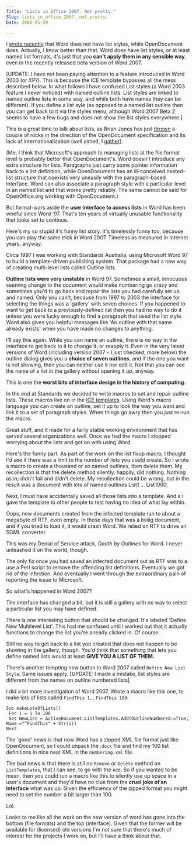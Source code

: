 ```yaml
---
Title: "Lists in Office 2007. Not pretty."
Slug: lists_in_office_2007._not_pretty.
Date: 2006-05-29

---
```

<div>

I [wrote recently](http://ptsefton.com/blog/2006/05/11) that Word does
not have list styles, while OpenDocument does. Actually, I know better
than that. Word does have list styles, or at least named list formats,
it's just that you **can't apply them in any sensible way**, even in the
recently released beta version of Word 2007.

[UPDATE: I have not been paying attention to a feature introduced in
Word 2003 (or XP?). This is because the ICE template bypasses all the
mess described below. In what follows I have confused List styles (a
Word 2003 feature I never noticed) with named outline lists. List styles
are linked to named outline lists in some way, and while both have names
they can be different). If you define a list syle (as opposed to a named
list outline then you can get back to it via the styles menu, although
Word 2007 Beta 2 seems to have a few bugs and does not show the list
styles everywhere.]

This is a great time to talk about lists, as Brian Jones has just
[thrown](http://blogs.msdn.com/brian_jones/archive/2006/05/26/607630.aspx)
a couple of rocks in the direction of the OpenDocument specification and
its lack of internationalization (well aimed, I
[gather](http://www.oreillynet.com/xml/blog/2006/05/open_xml_at_iso_sideshow.html)).

(Me, I think that Microsoft's approach to managing lists at the file
format level is probably better that OpenDocument's. Word doesn't
introduce any extra structure for lists. Paragraphs just carry some
pointer information back to a list definition, while OpenDocument has an
ill-conceived nested-list structure that coexists very uneasily with the
paragraph-based interface. Word can also associate a paragraph style
with a particular level in an named list and that works pretty reliably.
The same cannot be said for OpenOffice.org working with OpenDocument.)

But format-wars aside the **user interface to access lists** in Word has
been woeful since Word '97. That's ten years of virtually unusable
functionality that looks set to continue.

Here's my so stupid it's funny list story. It's timelessly funny too,
because you can play the same trick in Word 2007. Timeless as measured
in Internet years, anyway.

Circa 1997 I was working with Standards Australia, using Microsoft Word
97 to build a template-driven publishing system. That package had a new
way of creating multi-level lists called Outline lists.

**Outline lists were very unstable** in Word 97. Sometimes a small,
innocuous seeming change to the document would make numbering go crazy
and sometimes you'd to go back and repair the lists you had carefully
set up and named. Only you can't, because from 1997 to 2003 the
interface for selecting the things was a 'gallery' with seven choices.
If you happened to want to get back to a previously-defined list then
you had no way to do it unless you were lucky enough to find a paragraph
that used the list style. Word also gives you helpful messages like 'An
outline with that name already exists' when you have made no changes to
anything.

I'll say this again. While you can name an outline, there is no way in
the interface to get back to it to change it, or reapply it. Even in the
very latest versions of Word (including version 2007 – I just checked,
more below) the outline dialog gives you a **choice of seven outlines**,
and if the one you want is not showing, then you can neither use it nor
edit it. Not that you can see the name of a list in the gallery without
opening it up, anyway.

This is one the **worst bits of interface design in the history of
computing**.

In the end at Standards we decided to write macros to set and repair
outline lists. These macros live on in the [ICE
templates](http://ice.usq.edu.au/svn/ice/downloads/latest/templates/).
Using Word's macro language you can create an outline, set it up to look
the way you want and link it to a set of paragraph styles. When things
go awry then you just re-run the macro.

Great stuff, and it made for a fairly stable working environment that
has served several organizations well. Once we had the macro I stopped
worrying about the lists and got on with using Word.

Here's the funny part. As part of the work on the list fixup macro, I
thought I'd see if there was a limit to the number of lists you could
create. So I wrote a macro to create a thousand or so named outlines,
then delete them. My recollection is that the delete method silently,
happily, did nothing. Nothing as in; didn't fail and didn't delete. My
recollection could be wrong, but in the result was a document with lots
of named outlines List1 ... List1000.

Next, I must have accidentally saved all those lists into a template.
And a I gave the template to other people to test having no idea of what
lay within.

Oops, new documents created from the infected template ran to about a
megabyte of RTF, even empty. In those days that was a biiiiig document,
and if you tried to load it, it would crash Word. We relied on RTF to
drive an SGML converter.

This was my Denial of Service attack, *Death by Outlines* for Word. I
never unleashed it on the world, though.

The only fix once you had saved an infected document out as RTF was to a
use a Perl script to remove the offending list definitions. Eventually
we got rid of the infection. And eventually I went through the
extraordinary pain of reporting the issue to Microsoft.

So what's happened in Word 2007?

The interface has changed a bit, but it is still a gallery with no way
to select a particular list you may have defined.

There is one interesting button that should be changed. It's labeled
'Define New Multilevel List'. This had me confused until I worked out
that it actually functions to change the list you're already clicked in.
Of course.

Still no way to get back to a list you created that does not happen to
be showing in the gallery, though. You'd think that something that lets
you define named lists would at least **GIVE YOU A LIST OF THEM.**

There's another tempting new button in Word 2007 called
`Define New List Style`. Same issues apply. [UPDATE: I made a mistake,
list styles are different from the names on outline numbered lists]

I did a bit more investigation of Word 2007. Wrote a macro like this
one, to make lots of lists called `FindThis 1`... `FindThis 100`:

    Sub makeLotsOfLists()
     For i = 1 To 100
     Set NewList = ActiveDocument.ListTemplates.Add(OutlineNumbered:=True, Name:="”FindThis" + Str(i))
    Next

The 'good' news is that now Word has a zipped XML file format just like
OpenDocument, so I could unpack the .`docx` file and find my 100 list
definitions in nice neat XML in the `numbering.xml` file.

The bad news is that there is still no `Remove` or `Delete` method on
`ListTemplates`, that I can see, to go with the `Add`. So if you wanted
to be mean, then you could run a macro like this to silently use up
space in a user's document and they'd have no clue from the **cruel joke
of an interface** what was up. Given the efficiency of the zipped format
you might need to set the number a bit larger than 100.

Lol.

Looks to me like all the work on the new version of word has gone into
the bottom (file formats) and the top (interface). Given that the former
will be available for (licensed) old versions I'm not sure that there's
much of interest for the projects I work on, but I'll have a think about
that.

</div>
